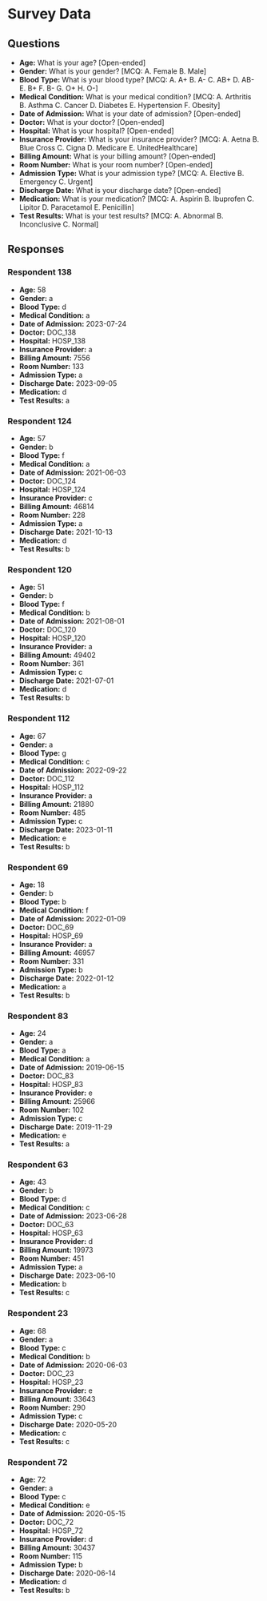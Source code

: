 # Survey Data

## Questions

- **Age:** What is your age? [Open-ended]
- **Gender:** What is your gender? [MCQ: A. Female B. Male]
- **Blood Type:** What is your blood type? [MCQ: A. A+ B. A- C. AB+ D. AB- E. B+ F. B- G. O+ H. O-]
- **Medical Condition:** What is your medical condition? [MCQ: A. Arthritis B. Asthma C. Cancer D. Diabetes E. Hypertension F. Obesity]
- **Date of Admission:** What is your date of admission? [Open-ended]
- **Doctor:** What is your doctor? [Open-ended]
- **Hospital:** What is your hospital? [Open-ended]
- **Insurance Provider:** What is your insurance provider? [MCQ: A. Aetna B. Blue Cross C. Cigna D. Medicare E. UnitedHealthcare]
- **Billing Amount:** What is your billing amount? [Open-ended]
- **Room Number:** What is your room number? [Open-ended]
- **Admission Type:** What is your admission type? [MCQ: A. Elective B. Emergency C. Urgent]
- **Discharge Date:** What is your discharge date? [Open-ended]
- **Medication:** What is your medication? [MCQ: A. Aspirin B. Ibuprofen C. Lipitor D. Paracetamol E. Penicillin]
- **Test Results:** What is your test results? [MCQ: A. Abnormal B. Inconclusive C. Normal]

## Responses

### Respondent 138

- **Age:** 58
- **Gender:** a
- **Blood Type:** d
- **Medical Condition:** a
- **Date of Admission:** 2023-07-24
- **Doctor:** DOC_138
- **Hospital:** HOSP_138
- **Insurance Provider:** a
- **Billing Amount:** 7556
- **Room Number:** 133
- **Admission Type:** a
- **Discharge Date:** 2023-09-05
- **Medication:** d
- **Test Results:** a

### Respondent 124

- **Age:** 57
- **Gender:** b
- **Blood Type:** f
- **Medical Condition:** a
- **Date of Admission:** 2021-06-03
- **Doctor:** DOC_124
- **Hospital:** HOSP_124
- **Insurance Provider:** c
- **Billing Amount:** 46814
- **Room Number:** 228
- **Admission Type:** a
- **Discharge Date:** 2021-10-13
- **Medication:** d
- **Test Results:** b

### Respondent 120

- **Age:** 51
- **Gender:** b
- **Blood Type:** f
- **Medical Condition:** b
- **Date of Admission:** 2021-08-01
- **Doctor:** DOC_120
- **Hospital:** HOSP_120
- **Insurance Provider:** a
- **Billing Amount:** 49402
- **Room Number:** 361
- **Admission Type:** c
- **Discharge Date:** 2021-07-01
- **Medication:** d
- **Test Results:** b

### Respondent 112

- **Age:** 67
- **Gender:** a
- **Blood Type:** g
- **Medical Condition:** c
- **Date of Admission:** 2022-09-22
- **Doctor:** DOC_112
- **Hospital:** HOSP_112
- **Insurance Provider:** a
- **Billing Amount:** 21880
- **Room Number:** 485
- **Admission Type:** c
- **Discharge Date:** 2023-01-11
- **Medication:** e
- **Test Results:** b

### Respondent 69

- **Age:** 18
- **Gender:** b
- **Blood Type:** b
- **Medical Condition:** f
- **Date of Admission:** 2022-01-09
- **Doctor:** DOC_69
- **Hospital:** HOSP_69
- **Insurance Provider:** a
- **Billing Amount:** 46957
- **Room Number:** 331
- **Admission Type:** b
- **Discharge Date:** 2022-01-12
- **Medication:** a
- **Test Results:** b

### Respondent 83

- **Age:** 24
- **Gender:** a
- **Blood Type:** a
- **Medical Condition:** a
- **Date of Admission:** 2019-06-15
- **Doctor:** DOC_83
- **Hospital:** HOSP_83
- **Insurance Provider:** e
- **Billing Amount:** 25966
- **Room Number:** 102
- **Admission Type:** c
- **Discharge Date:** 2019-11-29
- **Medication:** e
- **Test Results:** a

### Respondent 63

- **Age:** 43
- **Gender:** b
- **Blood Type:** d
- **Medical Condition:** c
- **Date of Admission:** 2023-06-28
- **Doctor:** DOC_63
- **Hospital:** HOSP_63
- **Insurance Provider:** d
- **Billing Amount:** 19973
- **Room Number:** 451
- **Admission Type:** a
- **Discharge Date:** 2023-06-10
- **Medication:** b
- **Test Results:** c

### Respondent 23

- **Age:** 68
- **Gender:** a
- **Blood Type:** c
- **Medical Condition:** b
- **Date of Admission:** 2020-06-03
- **Doctor:** DOC_23
- **Hospital:** HOSP_23
- **Insurance Provider:** e
- **Billing Amount:** 33643
- **Room Number:** 290
- **Admission Type:** c
- **Discharge Date:** 2020-05-20
- **Medication:** c
- **Test Results:** c

### Respondent 72

- **Age:** 72
- **Gender:** a
- **Blood Type:** c
- **Medical Condition:** e
- **Date of Admission:** 2020-05-15
- **Doctor:** DOC_72
- **Hospital:** HOSP_72
- **Insurance Provider:** d
- **Billing Amount:** 30437
- **Room Number:** 115
- **Admission Type:** b
- **Discharge Date:** 2020-06-14
- **Medication:** d
- **Test Results:** b


